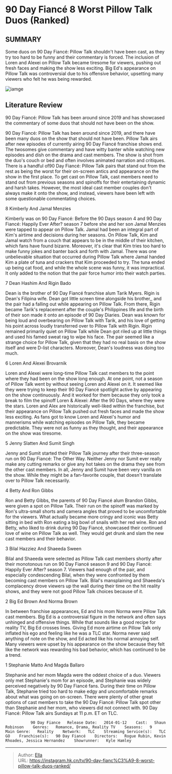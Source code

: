 # 90 Day Fiancé 8 Worst Pillow Talk Duos (Ranked)


## SUMMARY 


 Some duos on 90 Day Fiancé: Pillow Talk shouldn&#39;t have been cast, as they try too hard to be funny and their commentary is forced. 
 The inclusion of Loren and Alexei on Pillow Talk became tiresome for viewers, pushing out fresh faces and making the show less exciting. 
 Big Ed&#39;s appearance on Pillow Talk was controversial due to his offensive behavior, upsetting many viewers who felt he was being rewarded. 

![iamge](https://static1.srcdn.com/wordpress/wp-content/uploads/2023/11/90-day-fianc-pillow-talk-montage-with-pink-hue-and-stars.jpg)

## Literature Review
90 Day Fiancé: Pillow Talk has been around since 2019 and has showcased the commentary of some duos that should not have been on the show.




90 Day Fiancé: Pillow Talk has been around since 2019, and there have been many duos on the show that should not have been. Pillow Talk airs after new episodes of currently airing 90 Day Fiancé franchise shows end. The twosomes give commentary and have witty banter while watching new episodes and dish on the drama and cast members. The show is shot from the duo&#39;s couch or bed and often involves animated narration and critiques.
There is a handful of90 Day Fiancé: Pillow Talk pairs that stand out from the rest as being the worst for their on-screen antics and appearance on the show in the first place. To get cast on Pillow Talk, cast members need to stand out from previous seasons and spinoffs for their entertaining dynamic and harsh takes. However, the most ideal cast member couples don&#39;t always make it onto the show, and instead, viewers have been left with some questionable commentating choices.









 








 8  Kimberly And Jamal Menzies 
        

Kimberly was on 90 Day Fiancé: Before the 90 Days season 4 and 90 Day Fiancé: Happily Ever After? season 7 before she and her son Jamal Menzies were tapped to appear on Pillow Talk. Jamal had been an integral part of Kim&#39;s airtime and decisions during her seasons. On Pillow Talk, Kim and Jamal watch from a couch that appears to be in the middle of their kitchen, which fans have found bizarre. Moreover, it&#39;s clear that Kim tries too hard to make funny jokes and banter back and forth with Jamal.
There was one unbelievable situation that occurred during Pillow Talk where Jamal handed Kim a plate of tuna and crackers that Kim proceeded to try. The tuna ended up being cat food, and while the whole scene was funny, it was impractical. It only added to the notion that the pair force humor into their watch parties.





 7  Dean Hashim And Rigin Bado 
        

Dean is the brother of 90 Day Fiancé franchise alum Tarik Myers. Rigin is Dean&#39;s Filipina wife. Dean got little screen time alongside his brother,, and the pair had a falling out while appearing on Pillow Talk. From there, Rigin became Tarik&#39;s replacement after the couple&#39;s Philippines life and the birth of their son made it onto an episode of 90 Day Diaries. Dean was known for being loud and overbearing on Pillow Talk with Tarik, and his love of getting his point across loudly transferred over to Pillow Talk with Rigin.
Rigin remained primarily quiet on Pillow Talk while Dean got riled up at little things and used his famed sweat rag to wipe his face. The pair seemed like a strange choice for Pillow Talk, given that they had no real basis on the show itself and were D-list characters. Moreover, Dean&#39;s loudness was doing too much.





 6  Loren And Alexei Brovarnik 


Loren and Alexei were long-time Pillow Talk cast members to the point where they had been on the show long enough. At one point, not a season of Pillow Talk went by without seeing Loren and Alexei on it. It seemed like they were trying to keep their 90 Day Fiancé spotlight active by appearing on the show continuously. And it worked for them because they only took a break to film the spinoff Loren &amp; Alexei: After the 90 Days, where they were the stars.
Loren and Alex are historically well-liked within the franchise, but their appearance on Pillow Talk pushed out fresh faces and made the show less exciting. As fans got to know Loren and Alexei&#39;s humor and mannerisms while watching episodes on Pillow Talk, they became predictable. They were not as funny as they thought, and their appearance on the show was tiresome.





 5  Jenny Slatten And Sumit Singh 


 







Jenny and Sumit started their Pillow Talk journey after their three-season run on 90 Day Fiancé: The Other Way. Neither Jenny nor Sumit ever really make any cutting remarks or give any hot takes on the drama they see from the other cast members. In all, Jenny and Sumit have been very vanilla on the show. While they might be a fan-favorite couple, that doesn&#39;t translate over to Pillow Talk necessarily.





 4  Betty And Ron Gibbs 
        

Ron and Betty Gibbs, the parents of 90 Day Fiancé alum Brandon Gibbs, were given a spot on Pillow Talk. Their run on the spinoff was marked by Ron&#39;s ultra-small shorts and camera angles that proved to be uncomfortable for the viewers. What actually became more cringy and iconic was Betty sitting in bed with Ron eating a big bowl of snails with her red wine. Ron and Betty, who liked to drink during 90 Day Fiancé, showcased their continued love of wine on Pillow Talk as well. They would get drunk and slam the new cast members and their behavior.





 3  Bilal Hazziez And Shaeeda Sween 


 







Bilal and Shaeeda were selected as Pillow Talk cast members shortly after their monotonous run on 90 Day Fiancé season 9 and 90 Day Fiancé: Happily Ever After? season 7. Viewers had enough of the pair, and especially condescending Bilal, when they were confronted by them becoming cast members on Pillow Talk. Bilal&#39;s mansplaining and Shaeeda&#39;s complacency drove viewers up the wall during their time on the hit reality shows, and they were not good Pillow Talk choices because of it.





 2  Big Ed Brown And Norma Brown 


 







In between franchise appearances, Ed and his mom Norma were Pillow Talk cast members. Big Ed is a controversial figure in the network and often says unhinged and offensive things. While that sounds like a good recipe for reality TV, Big Ed crosses lines. Giving Ed more airtime on Pillow Talk only inflated his ego and feeling like he was a TLC star. Norma never said anything of note on the show, and Ed acted like his normal annoying self. Many viewers were upset by his appearance on the show because they felt like the network was rewarding his bad behavior, which has continued to be a trend.





 1  Stephanie Matto And Magda Ballaro 
        

Stephanie and her mom Magda were the oddest choice of a duo. Viewers only met Stephanie&#39;s mom for an episode, and Stephanie was widely perceived negatively by 90 Day Fiancé fans. During their time on Pillow Talk, Stephanie tried too hard to make edgy and uncomfortable remarks about what was going on on-screen. There were plenty of other great options of cast members to take the 90 Day Fiancé: Pillow Talk spot other than Stephanie and her mom, who viewers did not connect with.
90 Day Fiancé: Pillow Talk airs Sundays at 11 p.m. ET on TLC. 

               90 Day Fiance   Release Date:   2014-01-12    Cast:   Shaun Robinson    Genres:   Romance, Drama, Reality TV    Seasons:   9    Main Genre:   Reality    Network:   TLC    Streaming Service(s):   TLC GO    Franchise(s):   90 Day Fiancé    Directors:   Rogue Rubin, Kevin Rhoades, Jessica Hernandez    Showrunner:   Kyle Hamley      

---

> Author: [Ella](https://instagram.hk.cn/)  
> URL: https://instagram.hk.cn/tv/90-day-fianc%C3%A9-8-worst-pillow-talk-duos-ranked/  

